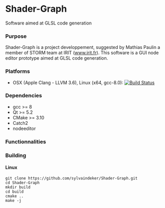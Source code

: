 # Shader-Graph
Software aimed at GLSL code generation


### Purpose

Shader-Graph is a project developpement, suggested by Mathias Paulin a member of STORM team at IRIT (www.irit.fr). This software is a GUI node editor prototype aimed at GLSL code generation.


### Platforms

* OSX (Apple Clang - LLVM 3.6), Linux (x64, gcc-8.0): [![Build Status](https://travis-ci.com/sylvaindeker/Shader-Graph.svg?branch=master)](https://travis-ci.com/sylvaindeker/Shader-Graph)

<!-- * Windows (Win32, x64, msvc2017, MinGW 5.3):  -->

### Dependencies

* gcc >= 8
* Qt >= 5.2
* CMake >= 3.10
* Catch2
* nodeeditor


### Functionnalities


### Building
#### Linux

~~~
git clone https://github.com/sylvaindeker/Shader-Graph.git
cd Shader-Graph
mkdir build
cd build
cmake ..
make -j
~~~

